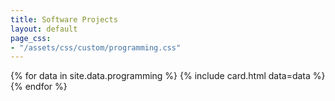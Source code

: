```yaml
---
title: Software Projects
layout: default
page_css:
- "/assets/css/custom/programming.css"
---
```


<div id="programming" class="row container-main">
	{% for data in site.data.programming %}
		{% include card.html data=data %}
	{% endfor %}
</div>

